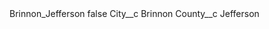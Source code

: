 <?xml version="1.0" encoding="UTF-8"?>
<CustomMetadata xmlns="http://soap.sforce.com/2006/04/metadata" xmlns:xsi="http://www.w3.org/2001/XMLSchema-instance" xmlns:xsd="http://www.w3.org/2001/XMLSchema">
    <label>Brinnon_Jefferson</label>
    <protected>false</protected>
    <values>
        <field>City__c</field>
        <value xsi:type="xsd:string">Brinnon</value>
    </values>
    <values>
        <field>County__c</field>
        <value xsi:type="xsd:string">Jefferson</value>
    </values>
</CustomMetadata>
